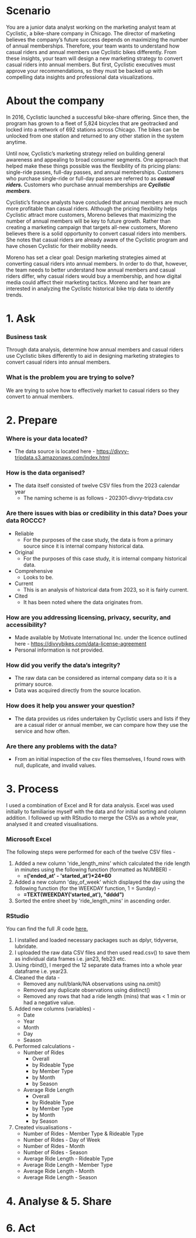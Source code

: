 # Scenario

You are a junior data analyst working on the marketing analyst team at Cyclistic, a bike-share
company in Chicago. The director of marketing believes the company’s future success
depends on maximizing the number of annual memberships. Therefore, your team wants to
understand how casual riders and annual members use Cyclistic bikes differently. From these
insights, your team will design a new marketing strategy to convert casual riders into annual
members. But first, Cyclistic executives must approve your recommendations, so they must be
backed up with compelling data insights and professional data visualizations.

# About the company

In 2016, Cyclistic launched a successful bike-share offering. Since then, the program has grown
to a fleet of 5,824 bicycles that are geotracked and locked into a network of 692 stations
across Chicago. The bikes can be unlocked from one station and returned to any other station
in the system anytime.

Until now, Cyclistic’s marketing strategy relied on building general awareness and appealing to
broad consumer segments. One approach that helped make these things possible was the
flexibility of its pricing plans: single-ride passes, full-day passes, and annual memberships.
Customers who purchase single-ride or full-day passes are referred to as _**casual riders.**_
Customers who purchase annual memberships are _**Cyclistic members**_.

Cyclistic’s finance analysts have concluded that annual members are much more profitable
than casual riders. Although the pricing flexibility helps Cyclistic attract more customers,
Moreno believes that maximizing the number of annual members will be key to future growth.
Rather than creating a marketing campaign that targets all-new customers, Moreno believes
there is a solid opportunity to convert casual riders into members. She notes that casual riders
are already aware of the Cyclistic program and have chosen Cyclistic for their mobility needs.

Moreno has set a clear goal: Design marketing strategies aimed at converting casual riders into
annual members. In order to do that, however, the team needs to better understand how
annual members and casual riders differ, why casual riders would buy a membership, and how
digital media could affect their marketing tactics. Moreno and her team are interested in
analyzing the Cyclistic historical bike trip data to identify trends.

# 1. Ask

### Business task 
Through data analysis, determine how annual members and casual riders use Cyclistic bikes differently to aid in designing marketing strategies to convert casual riders into annual members.

### What is the problem you are trying to solve?
We are trying to solve how to effectively market to casual riders so they convert to annual members.

# 2. Prepare

### Where is your data located?

- The data source is located here - https://divvy-tripdata.s3.amazonaws.com/index.html

### How is the data organised?

- The data itself consisted of twelve CSV files from the 2023 calendar year
	- The naming scheme is as follows - 202301-divvy-tripdata.csv

### Are there issues with bias or credibility in this data? Does your data ROCCC?
- Reliable
	- For the purposes of the case study, the data is from a primary source since it is internal company historical data. 
- Original 
  - For the purposes of this case study, it is internal company historical data.
- Comprehensive
	- Looks to be.
- Current
 	- This is an analysis of historical data from 2023, so it is fairly current.
- Cited
	- It has been noted where the data originates from.

### How are you addressing licensing, privacy, security, and accessibility?
- Made available by Motivate International Inc. under the licence outlined here - https://divvybikes.com/data-license-agreement
- Personal information is not provided.

### How did you verify the data’s integrity?
- The raw data can be considered as internal company data so it is a primary source.
- Data was acquired directly from the source location.

### How does it help you answer your question?
- The data provides us rides undertaken by Cyclistic users and lists if they are a casual rider or annual member, we can compare how they use the service and how often.

### Are there any problems with the data?
- From an initial inspection of the csv files themselves, I found rows with null, duplicate, and invalid values. 

# 3. Process

I used a combination of Excel and R for data analysis. Excel was used initially to familiarise myself with the data and for initial sorting and column addition. I followed up with RStudio to merge the CSVs as a whole year, analysed it and created visualisations.   

### Microsoft Excel

The following steps were performed for each of the twelve CSV files - 

1. Added a new column 'ride_length_mins' which calculated the ride length in minutes using the following function (formatted as NUMBER) -
	- **=('ended_at' - 'started_at')\*24\*60** 
2. Added a new column 'day_of_week' which displayed the day using the following function (for the WEEKDAY function, 1 = Sunday) -
	- **=TEXT(WEEKDAY('started_at'), "dddd")**
3. Sorted the entire sheet by 'ride_length_mins' in ascending order.

### RStudio

You can find the full .R code [here.](https://github.com/KevinKTang/google-dal-cap/blob/main/code.R)

1. I installed and loaded necessary packages such as dplyr, tidyverse, lubridate.
2. I uploaded the raw data CSV files and then used read.csv() to save them as individual data frames i.e. jan23, feb23 etc.
3. Using rbind(), I merged the 12 separate data frames into a whole year dataframe i.e. year23.
4. Cleaned the data -
   - Removed any null/blank/NA observations using na.omit()
   - Removed any duplicate observations using distinct()
   - Removed any rows that had a ride length (mins) that was < 1 min or had a negative value.
5. Added new columns (variables) -
   - Date
   - Year
   - Month
   - Day
   - Season 
6. Performed calculations -
	- Number of Rides
   		- Overall
   		- by Rideable Type
   		- by Member Type
   		- by Month
   		- by Season
	- Average Ride Length
   		- Overall
   		- by Rideable Type
   		- by Member Type
   		- by Month
   		- by Season
7. Created visualisations -
	- Number of Rides - Member Type & Rideable Type
	- Number of Rides - Day of Week
	- Number of Rides - Month
 	- Number of Rides - Season
	- Average Ride Length - Rideable Type
	- Average Ride Length - Member Type
	- Average Ride Length - Month
	- Average Ride Length - Season

# 4. Analyse & 5. Share



# 6. Act
